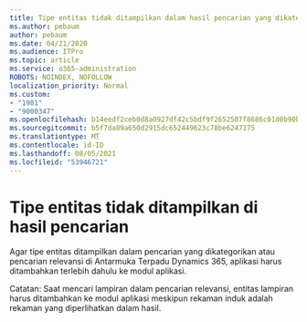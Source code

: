 ```yaml
---
title: Tipe entitas tidak ditampilkan dalam hasil pencarian yang dikategorikan atau relevansi dalam Antarmuka Terpadu Dynamics 365
ms.author: pebaum
author: pebaum
ms.date: 04/21/2020
ms.audience: ITPro
ms.topic: article
ms.service: o365-administration
ROBOTS: NOINDEX, NOFOLLOW
localization_priority: Normal
ms.custom:
- "1981"
- "9000347"
ms.openlocfilehash: b14eedf2ceb0d8a0927df42c5bdf9f2652507f8686c01d0b90b6479ee2e4f062
ms.sourcegitcommit: b5f7da89a650d2915dc652449623c78be6247175
ms.translationtype: MT
ms.contentlocale: id-ID
ms.lasthandoff: 08/05/2021
ms.locfileid: "53946721"
---
```

# <a name="entity-type-not-showing-in-search-results"></a>Tipe entitas tidak ditampilkan di hasil pencarian

Agar tipe entitas ditampilkan dalam pencarian yang dikategorikan atau pencarian relevansi di Antarmuka Terpadu Dynamics 365, aplikasi harus ditambahkan terlebih dahulu ke modul aplikasi.

Catatan: Saat mencari lampiran dalam pencarian relevansi, entitas lampiran harus ditambahkan ke modul aplikasi meskipun rekaman induk adalah rekaman yang diperlihatkan dalam hasil.
